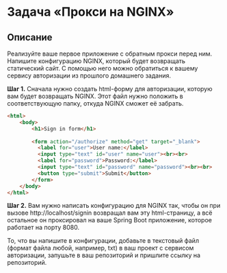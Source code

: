 
# Задача «Прокси на NGINX»

## Описание

Реализуйте ваше первое приложение с обратным прокси перед ним. Напишите конфигурацию NGINX, который будет возвращать статический сайт. С помощью него можно обратиться к вашему сервису авторизации из прошлого домашнего задания.

**Шаг 1.** Сначала нужно создать html-форму для авторизации, которую вам будет возвращать NGINX. Этот файл нужно положить в соответствующую папку, откуда NGINX сможет её забрать.

```html
<html>
    <body>
        <h1>Sign in form</h1>
    
        <form action="/authorize" method="get" target="_blank">
          <label for="user">User name:</label>
          <input type="text" id="user" name="user"><br><br>
          <label for="password">Password:</label>
          <input type="text" id="password" name="password"><br><br>
          <button type="submit">Submit</button>
        </form>
    </body>
</html>
```

**Шаг 2.** Вам нужно написать конфигурацию для NGINX так, чтобы он при вызове http://localhost/signin возвращал вам эту html-страницу, а всё остальное он проксировал на ваше Spring Boot приложение, которое работает на порту 8080.

 То, что вы напишите в конфигурации, добавьте в текстовый файл (формат файла любой, например, txt) в ваш проект с сервисом авторизации, запушьте в ваш репозиторий и пришлите ссылку на репозиторий.
